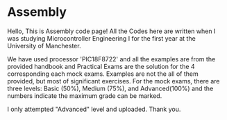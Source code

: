 # Assembly
Hello, This is Assembly code page! 
All the Codes here are written when I was studying Microcontroller Engineering I for the first year at the University of Manchester.

We have used processor 'PIC18F8722' and all the examples are from the provided handbook and Practical Exams are the solution for the 4 corresponding each mock exams.
Examples are not the all of them provided, but most of significant exercises. 
For the mock exams, there are three levels: Basic (50%), Medium (75%), and Advanced(100%) and the numbers indicate the maximum grade can be marked.

I only attempted "Advanced" level and uploaded. Thank you.

